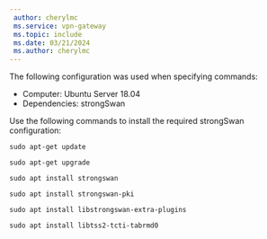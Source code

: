 ```yaml
---
 author: cherylmc
 ms.service: vpn-gateway
 ms.topic: include
 ms.date: 03/21/2024
 ms.author: cherylmc
---
```


The following configuration was used when specifying commands:

* Computer: Ubuntu Server 18.04
* Dependencies: strongSwan

Use the following commands to install the required strongSwan configuration:

```CLI
sudo apt-get update
```

```CLI
sudo apt-get upgrade
```

```CLI
sudo apt install strongswan
```

```CLI
sudo apt install strongswan-pki
```

```CLI
sudo apt install libstrongswan-extra-plugins
```

```CLI
sudo apt install libtss2-tcti-tabrmd0
```